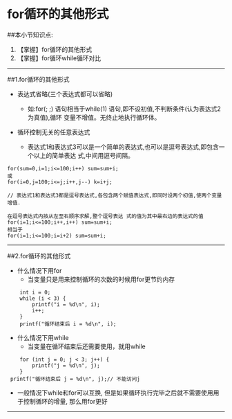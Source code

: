 # for循环的其他形式
##本小节知识点:
1. 【掌握】for循环的其他形式
2. 【掌握】for循环while循环对比


---


##1.for循环的其他形式
- 表达式省略(三个表达式都可以省略)
    + 如:for(; ;) 语句相当于while(1) 语句,即不设初值,不判断条件(认为表达式2为真值),循环 变量不增值。无终止地执行循环体。

- 循环控制无关的任意表达式
    + 表达式1和表达式3可以是一个简单的表达式,也可以是逗号表达式,即包含一个以上的简单表达 式,中间用逗号间隔。

```
for(sum=0,i=1;i<=100;i++) sum=sum+i;
或
for(i=0,j=100;i<=j;i++,j--) k=i+j;

// 表达式1和表达式3都是逗号表达式,各包含两个赋值表达式,即同时设两个初值,使两个变量增值.
```

```
在逗号表达式内按从左至右顺序求解,整个逗号表达 式的值为其中最右边的表达式的值
for(i=1;i<=100;i++,i++) sum=sum+i;
相当于
for(i=1;i<=100;i=i+2) sum=sum+i;
```
---


##2.for循环的其他形式
-    什么情况下用for
     + 当变量只是用来控制循环的次数的时候用for更节约内存
```
    int i = 0;
    while (i < 3) {
        printf("i = %d\n", i);
        i++;
    }
    printf("循环结束后 i = %d\n", i);
```
-   什么情况下用while
     + 当变量在循环结束后还需要使用，就用while
```
    for (int j = 0; j < 3; j++) {
        printf("j = %d\n", j);
    }
 printf("循环结束后 j = %d\n", j);// 不能访问j
```

- 一般情况下while和for可以互换, 但是如果循环执行完毕之后就不需要使用用于控制循环的增量, 那么用for更好

---
